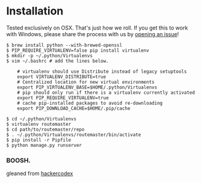 
# Installation

Tested exclusively on OSX. That's just how we roll.  If you get this to work with Windows, please share the process with us by [opening an issue](https://github.com/chiditarod/routemaster/issues/new)!

    $ brew install python --with-brewed-openssl
    $ PIP_REQUIRE_VIRTUALENV=false pip install virtualenv
    $ mkdir -p ~/.python/Virtualenvs
    $ vim ~/.bashrc # add the lines below.

        # virtualenv should use Distribute instead of legacy setuptools
        export VIRTUALENV_DISTRIBUTE=true
        # Centralized location for new virtual environments
        export PIP_VIRTUALENV_BASE=$HOME/.python/Virtualenvs
        # pip should only run if there is a virtualenv currently activated
        export PIP_REQUIRE_VIRTUALENV=true
        # cache pip-installed packages to avoid re-downloading
        export PIP_DOWNLOAD_CACHE=$HOME/.pip/cache

    $ cd ~/.python/Virtualenvs
    $ virtualenv routemaster
    $ cd path/to/routemaster/repo
    $ . ~/.python/Virtualenvs/routemaster/bin/activate
    $ pip install -r Pipfile
    $ python manage.py runserver

### BOOSH.

gleaned from [hackercodex](http://hackercodex.com/guide/python-virtualenv-on-mac-osx-mountain-lion-10.8/)

